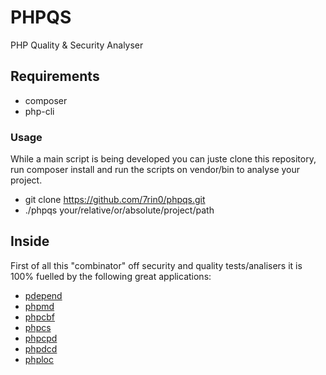 # PHPQS
PHP Quality & Security Analyser

## Requirements
- composer
- php-cli

### Usage
While a main script is being developed you can juste clone this repository, run composer install and run the scripts on vendor/bin to analyse your project.
- git clone https://github.com/7rin0/phpqs.git
- ./phpqs your/relative/or/absolute/project/path

## Inside
First of all this "combinator" off security and quality tests/analisers it is 100% fuelled by the following great applications:
- [pdepend](https://github.com/pdepend/pdepend)
- [phpmd](https://github.com/phpmd/phpmd)
- [phpcbf](https://github.com/squizlabs/PHP_CodeSniffer)
- [phpcs](https://github.com/squizlabs/PHP_CodeSniffer)
- [phpcpd](https://github.com/sebastianbergmann/phpcpd)
- [phpdcd](https://github.com/sebastianbergmann/phpdcd)
- [phploc](https://github.com/sebastianbergmann/phploc)
